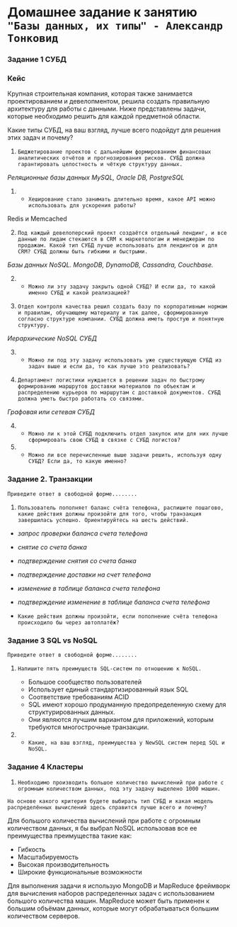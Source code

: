 # Домашнее задание к занятию `"Базы данных, их типы" - Александр Тонковид`


### Задание 1  СУБД

### Кейс
Крупная строительная компания, которая также занимается проектированием и девелопментом, решила создать 
правильную архитектуру для работы с данными. Ниже представлены задачи, которые необходимо решить для
каждой предметной области. 

Какие типы СУБД, на ваш взгляд, лучше всего подойдут для решения этих задач и почему? 
 

1. `Бюджетирование проектов с дальнейшим формированием финансовых аналитических отчётов и прогнозирования рисков. СУБД должна гарантировать целостность и чёткую структуру данных.`

*Реляционные базы данных MySQL, Oracle DB, PostgreSQL*

1. * `Хеширование стало занимать длительно время, какое API можно использовать для ускорения работы?`

Redis и Memcached

2. `Под каждый девелоперский проект создаётся отдельный лендинг, и все данные по лидам стекаются в CRM к маркетологам и менеджерам по продажам. Какой тип СУБД лучше использовать для лендингов и для CRM? СУБД должны быть гибкими и быстрыми.`

*Базы данных NoSQL. MongoDB, DynamoDB, Cassandra, Couchbase.*

2. * `Можно ли эту задачу закрыть одной СУБД? И если да, то какой именно СУБД и какой реализацией?`

3. `Отдел контроля качества решил создать базу по корпоративным нормам и правилам, обучающему материалу и так далее, сформированную согласно структуре компании. СУБД должна иметь простую и понятную структуру.`

*Иерархические NoSQL СУБД*

3. * `Можно ли под эту задачу использовать уже существующую СУБД из задач выше и если да, то как лучше это реализовать?`

4. `Департамент логистики нуждается в решении задач по быстрому формированию маршрутов доставки материалов по объектам и распределению курьеров по маршрутам с доставкой документов. СУБД должна уметь быстро работать со связями.`

*Графовая или сетевая СУБД*

4. * `Можно ли к этой СУБД подключить отдел закупок или для них лучше сформировать свою СУБД в связке с СУБД логистов?`

5. * `Можно ли все перечисленные выше задачи решить, используя одну СУБД? Если да, то какую именно?`

### Задание 2. Транзакции

`Приведите ответ в свободной форме........`

1. `Пользователь пополняет баланс счёта телефона, распишите пошагово, какие действия должны произойти для того, чтобы транзакция завершилась успешно. Ориентируйтесь на шесть действий.`

* *запрос проверки баланса счета телефона*
* *снятиe со счета банка*
* *подтверждение снятия со счета банка*
* *подтверждение доставки на счет телефона*
* *изменение в таблице баланса счета телефона*
* *подтверждение изменение в таблице баланса счета телефона*

* `Какие действия должны произойти, если пополнение счёта телефона происходило бы через автоплатёж?`


### Задание 3 SQL vs NoSQL

`Приведите ответ в свободной форме........`

1. `Напишите пять преимуществ SQL-систем по отношению к NoSQL.`

   * Большое сообщество пользователей
   * Использует единый стандартизированный язык SQL
   * Соответствие требованиям ACID
   * SQL имеют хорошо продуманную предопределенную схему для структурированных данных.
   * Они являются лучшим вариантом для приложений, которым требуются многострочные транзакции.


2. * `Какие, на ваш взгляд, преимущества у NewSQL систем перед SQL и NoSQL.`


### Задание 4 Кластеры

1. `Необходимо производить большое количество вычислений при работе с огромным количеством данных, под эту задачу выделено 1000 машин.`

`На основе какого критерия будете выбирать тип СУБД и какая модель распределённых вычислений здесь справится лучше всего и почему?`

Для большого количества вычислений при работе с огромным количеством данных, я бы выбрал NoSQL использовав все ее преимущества преимущества такие как: 

* Гибкость
* Масштабируемость
* Высокая производительность
* Широкие функциональные возможности

Для выполнения задачи я использую MongoDB и MapReduce фреймворк для вычисления наборов распределенных задач с использованием большого количества машин. MapReduce может быть применен к большим объёмам данных, которые могут обрабатываться большим количеством серверов.
